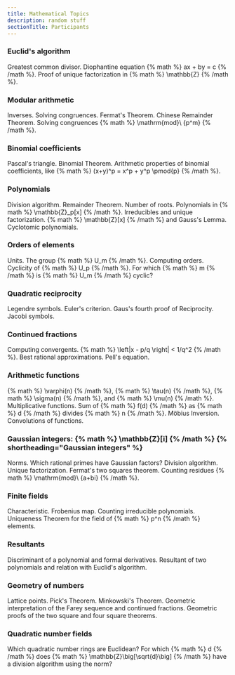 ```yaml
---
title: Mathematical Topics
description: random stuff
sectionTitle: Participants
---
```


### Euclid's algorithm

Greatest common divisor. Diophantine equation {% math %} ax + by = c {% /math %}. Proof of unique factorization in {% math %} \mathbb{Z} {% /math %}.

### Modular arithmetic

Inverses. Solving congruences. Fermat's Theorem. Chinese Remainder Theorem. Solving congruences {% math %} \mathrm{mod}\ {p^m} {% /math %}.

### Binomial coefficients

Pascal's triangle. Binomial Theorem. Arithmetic properties of binomial coefficients, like {% math %} (x+y)^p = x^p + y^p \pmod{p} {% /math %}.

### Polynomials

Division algorithm. Remainder Theorem. Number of roots. Polynomials in {% math %} \mathbb{Z}_p[x] {% /math %}. Irreducibles and unique factorization. {% math %} \mathbb{Z}[x] {% /math %} and Gauss's Lemma. Cyclotomic polynomials.

### Orders of elements

Units. The group {% math %} U_m {% /math %}. Computing orders. Cyclicity of {% math %} U_p {% /math %}. For which {% math %} m {% /math %} is {% math %} U_m {% /math %} cyclic?

### Quadratic reciprocity

Legendre symbols. Euler's criterion. Gaus's fourth proof of Reciprocity. Jacobi symbols.

### Continued fractions

Computing convergents. {% math %} \left|x - p/q \right| < 1/q^2 {% /math %}. Best rational approximations. Pell's equation.

### Arithmetic functions

{% math %} \varphi(n) {% /math %}, {% math %} \tau(n) {% /math %}, {% math %} \sigma(n) {% /math %}, and {% math %} \mu(n) {% /math %}. Multiplicative functions. Sum of {% math %} f(d) {% /math %} as {% math %} d {% /math %} divides {% math %} n {% /math %}. Möbius Inversion. Convolutions of functions.

### Gaussian integers: {% math %} \mathbb{Z}[i] {% /math %} {% shortheading="Gaussian integers" %}

Norms. Which rational primes have Gaussian factors? Division algorithm. Unique factorization. Fermat's two squares theorem. Counting residues {% math %} \mathrm{mod}\ {a+bi} {% /math %}.

### Finite fields

Characteristic. Frobenius map. Counting irreducible polynomials. Uniqueness Theorem for the field of {% math %} p^n {% /math %} elements.

### Resultants

Discriminant of a polynomial and formal derivatives. Resultant of two polynomials and relation with Euclid's algorithm.

### Geometry of numbers

Lattice points. Pick's Theorem. Minkowski's Theorem. Geometric interpretation of the Farey sequence and continued fractions. Geometric proofs of the two square and four square theorems.

### Quadratic number fields

Which quadratic number rings are Euclidean? For which {% math %} d {% /math %} does {% math %} \mathbb{Z}\big[\sqrt{d}\big] {% /math %} have a division algorithm using the norm?